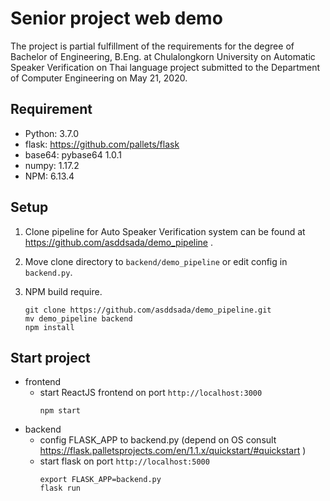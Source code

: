 # Senior project web demo
The project is partial fulfillment of the requirements for the degree of Bachelor of Engineering, B.Eng. at Chulalongkorn University on Automatic Speaker Verification on Thai language project submitted to the Department of Computer Engineering on May 21, 2020.

## Requirement
- Python: 3.7.0
- flask: https://github.com/pallets/flask
- base64: pybase64 1.0.1
- numpy: 1.17.2
- NPM: 6.13.4

## Setup
1. Clone pipeline for Auto Speaker Verification system can be found at https://github.com/asddsada/demo_pipeline .
2. Move clone directory to `backend/demo_pipeline` or edit config in `backend.py`. 
3. NPM build require.

    ``` 
    git clone https://github.com/asddsada/demo_pipeline.git
    mv demo_pipeline backend
    npm install 
    ```

## Start project
* frontend
  * start ReactJS frontend on port `http://localhost:3000`
    ``` 
    npm start 
    ```
* backend
  * config FLASK_APP to backend.py (depend on OS consult https://flask.palletsprojects.com/en/1.1.x/quickstart/#quickstart )
  * start flask on port `http://localhost:5000`
    ``` 
    export FLASK_APP=backend.py
    flask run
    ```
